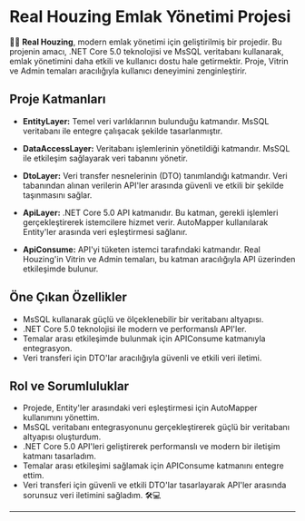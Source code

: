 # Real Houzing Emlak Yönetimi Projesi

🏡🚀 **Real Houzing**, modern emlak yönetimi için geliştirilmiş bir projedir. Bu projenin amacı, .NET Core 5.0 teknolojisi ve MsSQL veritabanı kullanarak, emlak yönetimini daha etkili ve kullanıcı dostu hale getirmektir. Proje, Vitrin ve Admin temaları aracılığıyla kullanıcı deneyimini zenginleştirir.

## Proje Katmanları

- **EntityLayer:** Temel veri varlıklarının bulunduğu katmandır. MsSQL veritabanı ile entegre çalışacak şekilde tasarlanmıştır.

- **DataAccessLayer:** Veritabanı işlemlerinin yönetildiği katmandır. MsSQL ile etkileşim sağlayarak veri tabanını yönetir.

- **DtoLayer:** Veri transfer nesnelerinin (DTO) tanımlandığı katmandır. Veri tabanından alınan verilerin API'ler arasında güvenli ve etkili bir şekilde taşınmasını sağlar.

- **ApiLayer:** .NET Core 5.0 API katmanıdır. Bu katman, gerekli işlemleri gerçekleştirerek istemcilere hizmet verir. AutoMapper kullanılarak Entity'ler arasında veri eşleştirmesi sağlanır.

- **ApiConsume:** API'yi tüketen istemci tarafındaki katmandır. Real Houzing'in Vitrin ve Admin temaları, bu katman aracılığıyla API üzerinden etkileşimde bulunur.

## Öne Çıkan Özellikler

- MsSQL kullanarak güçlü ve ölçeklenebilir bir veritabanı altyapısı.
- .NET Core 5.0 teknolojisi ile modern ve performanslı API'ler.
- Temalar arası etkileşimde bulunmak için APIConsume katmanıyla entegrasyon.
- Veri transferi için DTO'lar aracılığıyla güvenli ve etkili veri iletimi.

## Rol ve Sorumluluklar

- Projede, Entity'ler arasındaki veri eşleştirmesi için AutoMapper kullanımını yönettim.
- MsSQL veritabanı entegrasyonunu gerçekleştirerek güçlü bir veritabanı altyapısı oluşturdum.
- .NET Core 5.0 API'leri geliştirerek performanslı ve modern bir iletişim katmanı tasarladım.
- Temalar arası etkileşimi sağlamak için APIConsume katmanını entegre ettim.
- Veri transferi için güvenli ve etkili DTO'lar tasarlayarak API'ler arasında sorunsuz veri iletimini sağladım. 🛠️💻

---

